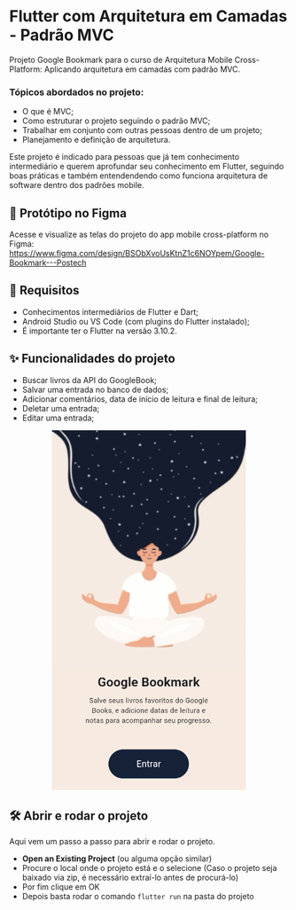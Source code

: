 # Flutter com Arquitetura em Camadas - Padrão MVC

Projeto Google Bookmark para o curso de Arquitetura Mobile Cross-Platform: Aplicando arquitetura em camadas com padrão MVC.

### Tópicos abordados no projeto:

- O que é MVC;
- Como estruturar o projeto seguindo o padrão MVC;
- Trabalhar em conjunto com outras pessoas dentro de um projeto;
- Planejamento e definição de arquitetura.

Este projeto é indicado para pessoas que já tem conhecimento intermediário e querem aprofundar seu conhecimento em Flutter, seguindo boas práticas e também entendendendo como funciona arquitetura de software dentro dos padrões mobile.

## 📱 Protótipo no Figma

Acesse e visualize as telas do projeto do app mobile cross-platform no Figma: 
https://www.figma.com/design/BSObXvoUsKtnZ1c6NOYpem/Google-Bookmark---Postech 


## 📑 Requisitos

- Conhecimentos intermediários de Flutter e Dart;
- Android Studio ou VS Code (com plugins do Flutter instalado);
- É importante ter o Flutter na versão 3.10.2.

## ✨ Funcionalidades do projeto

- Buscar livros da API do GoogleBook;
- Salvar uma entrada no banco de dados;
- Adicionar comentários, data de início de leitura e final de leitura;
- Deletar uma entrada;
- Editar uma entrada;

<p align="center">
  <img src="projeto.png" alt= "GIF da aplicação desenvolvida." />
</p> 

## 🛠️ Abrir e rodar o projeto

Aqui vem um passo a passo para abrir e rodar o projeto.

- **Open an Existing Project** (ou alguma opção similar)
- Procure o local onde o projeto está e o selecione (Caso o projeto seja baixado via zip, é necessário extraí-lo antes de procurá-lo)
- Por fim clique em OK
- Depois basta rodar o comando `flutter run` na pasta do projeto
